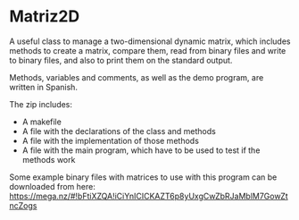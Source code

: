 # Matriz2D
A useful class to manage a two-dimensional dynamic matrix, which includes methods to create a matrix, compare them, read from binary files and write to binary files, and also to print them on the standard output.

Methods, variables and comments, as well as the demo program, are written in Spanish.

The zip includes:
 - A makefile
 - A file with the declarations of the class and methods
 - A file with the implementation of those methods
 - A file with the main program, which have to be used to test if the methods work

Some example binary files with matrices to use with this program can be downloaded from here:
https://mega.nz/#!bFtiXZQA!iCiYnICICKAZT6p8yUxgCwZbRJaMblM7GowZtncZogs
